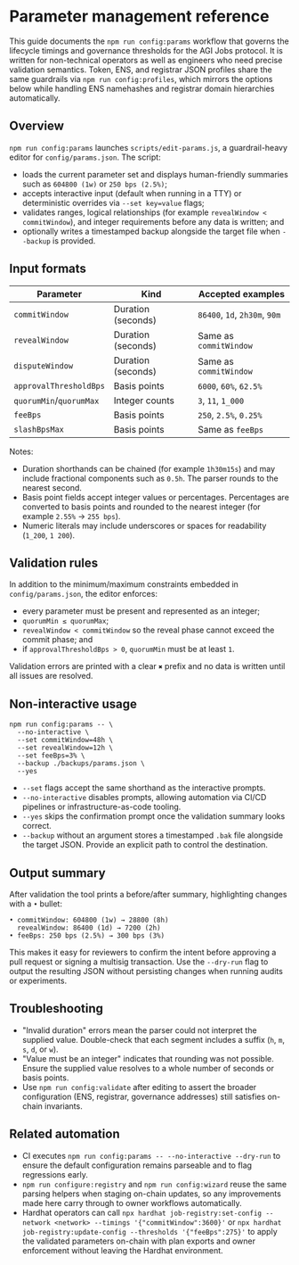 # Parameter management reference

This guide documents the `npm run config:params` workflow that governs the
lifecycle timings and governance thresholds for the AGI Jobs protocol. It is
written for non-technical operators as well as engineers who need precise
validation semantics. Token, ENS, and registrar JSON profiles share the same
guardrails via `npm run config:profiles`, which mirrors the options below while
handling ENS namehashes and registrar domain hierarchies automatically.

## Overview

`npm run config:params` launches `scripts/edit-params.js`, a guardrail-heavy
editor for `config/params.json`. The script:

- loads the current parameter set and displays human-friendly summaries such as
  `604800 (1w)` or `250 bps (2.5%)`;
- accepts interactive input (default when running in a TTY) or deterministic
  overrides via `--set key=value` flags;
- validates ranges, logical relationships (for example `revealWindow < commitWindow`),
  and integer requirements before any data is written; and
- optionally writes a timestamped backup alongside the target file when `--backup`
  is provided.

## Input formats

| Parameter               | Kind               | Accepted examples             |
| ----------------------- | ------------------ | ----------------------------- |
| `commitWindow`          | Duration (seconds) | `86400`, `1d`, `2h30m`, `90m` |
| `revealWindow`          | Duration (seconds) | Same as `commitWindow`        |
| `disputeWindow`         | Duration (seconds) | Same as `commitWindow`        |
| `approvalThresholdBps`  | Basis points       | `6000`, `60%`, `62.5%`        |
| `quorumMin`/`quorumMax` | Integer counts     | `3`, `11`, `1_000`            |
| `feeBps`                | Basis points       | `250`, `2.5%`, `0.25%`        |
| `slashBpsMax`           | Basis points       | Same as `feeBps`              |

Notes:

- Duration shorthands can be chained (for example `1h30m15s`) and may include
  fractional components such as `0.5h`. The parser rounds to the nearest second.
- Basis point fields accept integer values or percentages. Percentages are
  converted to basis points and rounded to the nearest integer (for example
  `2.55%` → `255 bps`).
- Numeric literals may include underscores or spaces for readability (`1_200`,
  `1 200`).

## Validation rules

In addition to the minimum/maximum constraints embedded in `config/params.json`,
the editor enforces:

- every parameter must be present and represented as an integer;
- `quorumMin ≤ quorumMax`;
- `revealWindow < commitWindow` so the reveal phase cannot exceed the commit
  phase; and
- if `approvalThresholdBps > 0`, `quorumMin` must be at least `1`.

Validation errors are printed with a clear `✖` prefix and no data is written
until all issues are resolved.

## Non-interactive usage

```
npm run config:params -- \
  --no-interactive \
  --set commitWindow=48h \
  --set revealWindow=12h \
  --set feeBps=3% \
  --backup ./backups/params.json \
  --yes
```

- `--set` flags accept the same shorthand as the interactive prompts.
- `--no-interactive` disables prompts, allowing automation via CI/CD pipelines or
  infrastructure-as-code tooling.
- `--yes` skips the confirmation prompt once the validation summary looks
  correct.
- `--backup` without an argument stores a timestamped `.bak` file alongside the
  target JSON. Provide an explicit path to control the destination.

## Output summary

After validation the tool prints a before/after summary, highlighting changes
with a `•` bullet:

```
• commitWindow: 604800 (1w) → 28800 (8h)
  revealWindow: 86400 (1d) → 7200 (2h)
• feeBps: 250 bps (2.5%) → 300 bps (3%)
```

This makes it easy for reviewers to confirm the intent before approving a pull
request or signing a multisig transaction. Use the `--dry-run` flag to output the
resulting JSON without persisting changes when running audits or experiments.

## Troubleshooting

- "Invalid duration" errors mean the parser could not interpret the supplied
  value. Double-check that each segment includes a suffix (`h`, `m`, `s`, `d`,
  or `w`).
- "Value must be an integer" indicates that rounding was not possible. Ensure
  the supplied value resolves to a whole number of seconds or basis points.
- Use `npm run config:validate` after editing to assert the broader configuration
  (ENS, registrar, governance addresses) still satisfies on-chain invariants.

## Related automation

- CI executes `npm run config:params -- --no-interactive --dry-run` to ensure the
  default configuration remains parseable and to flag regressions early.
- `npm run configure:registry` and `npm run config:wizard` reuse the same parsing
  helpers when staging on-chain updates, so any improvements made here carry
  through to owner workflows automatically.
- Hardhat operators can call `npx hardhat job-registry:set-config --network <network> --timings '{"commitWindow":3600}'`
  or `npx hardhat job-registry:update-config --thresholds '{"feeBps":275}'` to apply the validated parameters on-chain
  with plan exports and owner enforcement without leaving the Hardhat environment.
